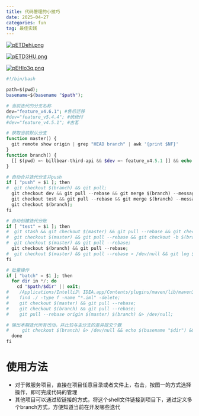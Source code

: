 ```yaml
---
title: 代码管理的小技巧
date: 2025-04-27
categories: fun
tag: 最佳实践
---
```



[![pETDehj.png](https://s21.ax1x.com/2025/04/27/pETDehj.png)](https://imgse.com/i/pETDehj)

[![pETD3HU.png](https://s21.ax1x.com/2025/04/27/pETD3HU.png)](https://imgse.com/i/pETD3HU)

[![pEHIo3q.png](https://s21.ax1x.com/2025/05/01/pEHIo3q.png)](https://imgse.com/i/pEHIo3q)

``` php
#!/bin/bash

path=$(pwd);
basename=$(basename "$path");

# 当前迭代的分支名称
dev="feature_v4.6.1"; #售后迁移
#dev="feature_v5.4.4"; #统统付
#dev="feature_v4.5.1"; #古茗

# 获取当前默认分支
function master() {
  git remote show origin | grep "HEAD branch" | awk '{print $NF}'
}
function branch() {
  [[ $(pwd) =~ billbear-third-api && $dev =~ feature_v4.5.1 ]] && echo "feature_v4.5.1_lz" || echo "$dev"
}

# 自动合并迭代分支并push
if [ "push" = $1 ]; then
#  git checkout $(branch) && git pull;
  git checkout dev && git pull --rebase && git merge $(branch) --message "merge $(branch) into dev" && git push;
  git checkout test && git pull --rebase && git merge $(branch) --message "merge $(branch) into test" && git push;
  git checkout $(branch);
fi

# 自动创建迭代分账
if [ "test" = $1 ]; then
#  git stash && git checkout $(master) && git pull --rebase && git checkout -b $(branch) && git stash pop;
#  git checkout $(master) && git pull --rebase && git checkout -b $(branch);
#  git checkout $(master) && git pull --rebase;
  git checkout $(branch) && git pull --rebase;
#  git checkout $(master) && git pull --rebase > /dev/null && git log $(master)..$(branch); # 检查发版
fi

# 批量操作
if [ "batch" = $1 ]; then
  for dir in */; do
    cd "$path/$dir" || exit;
#    /Applications/IntelliJ\ IDEA.app/Contents/plugins/maven/lib/maven3/bin/mvn clean
#    find ./ -type f -name "*.iml" -delete;
#    git checkout $(master) && git pull --rebase;
#    git checkout $(branch) && git pull --rebase;
#    git pull --rebase origin $(master) $(branch) &> /dev/null;

# 输出本期迭代所有改动，并比较与主分支的差异提交个数
#     git checkout $(branch) &> /dev/null && echo $(basename "$dir") && git rev-list --count $(master)..$(branch);
  done
fi
```

# 使用方法
- 对于微服务项目，直接在项目任意目录或者文件上，右击，按图一的方式选择操作，即可完成代码的管理
- 其他项目可以通过软链接的方式，将这个shell文件链接到项目下，通过定义多个branch方式，方便知道当前在开发哪些迭代
